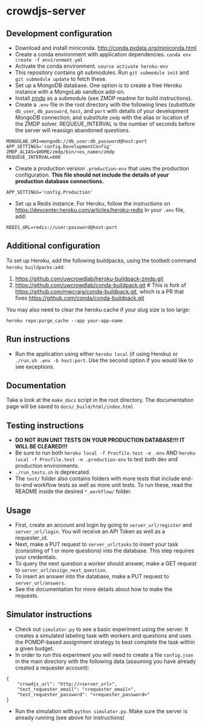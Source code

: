 crowdjs-server
==============

## Development configuration
- Download and install miniconda. http://conda.pydata.org/miniconda.html
- Create a conda environment with application dependencies. `conda env create -f environment.yml`
- Activate the conda environment. `source activate heroku-env`
- This repository contains git submodules. Run `git submodule init` and `git submodule update` to fetch these.
- Set up a MongoDB database. One option is to create a free Heroku instance with a MongoLab sandbox add-on.
- Install [zmdp](https://github.com/trey0/zmdp) as a submodule (see ZMDP readme for build instructions).
- Create a `.env` file in the root directory with the following lines (substitute `db_user`, `db_password`, `host`, and `port` with details of your development MongoDB connection; and substitute `zmdp` with the alias or location of the ZMDP solver. REQUEUE_INTERVAL is the number of seconds before the server will reassign abandoned questions.
```
MONGOLAB_URI=mongodb://db_user:db_password@host:port
APP_SETTINGS='config.DevelopmentConfig'
ZMDP_ALIAS=$HOME/zmdp/bin/<os_name>/zmdp
REQUEUE_INTERVAL=600
```
- Create a production version `.production-env` that uses the production configuration. **This file should not include the details of your production database connections.**
```
APP_SETTINGS='config.Production'
```
- Set up a Redis instance. For Heroku, follow the instructions on https://devcenter.heroku.com/articles/heroku-redis
In your `.env` file, add:
```
REDIS_URL=redis://user:password@host:port
```

## Additional configuration
To set up Heroku, add the following buildpacks, using the toolbelt command `heroku buildpacks:add`:

1. https://github.com/uwcrowdlab/heroku-buildpack-zmdp.git
2. https://github.com/uwcrowdlab/conda-buildpack.git  # This is fork of https://github.com/mwcraig/conda-buildpack.git, which is a PR that fixes https://github.com/conda/conda-buildpack.git

You may also need to clear the heroku cache if your slug size is too large:

`heroku repo:purge_cache --app your-app-name`

## Run instructions
- Run the application using either `heroku local` (if using Heroku) or `./run.sh .env -b host:port`. Use the second option if you would like to see exceptions. 

## Documentation
Take a look at the `make_docs` script in the root directory. The documentation page will be saved to `docs/_build/html/index.html`

## Testing instructions
- **DO NOT RUN UNIT TESTS ON YOUR PRODUCTION DATABASE!!! IT WILL BE CLEARED!!!**
- Be sure to run both `heroku local -f Procfile.test -e .env` AND `heroku local -f Procfile.test -e .production-env` to test both dev and production environments.
- `./run_tests.sh` is deprecated.
- The `test/` folder also contains folders with more tests that include end-to-end workflow tests as well as more unit tests. To run these, read the README inside the desired `*_workflow/` folder.

## Usage
- First, create an account and login by going to `server_url/register` and `server_url/login`. You will receive an API Token as well as a requester_id.
- Next, make a PUT request to `server_url/tasks` to insert your task (consisting of 1 or more questions) into the database. This step requires your credentials.
- To query the next question a worker should answer, make a GET request to `server_url/assign_next_question`.
- To insert an answer into the database, make a PUT request to `server_url/answers`.
- See the documentation for more details about how to make the requests.

## Simulator instructions
- Check out `simulator.py` to see a basic experiment using the server. It creates a simulated labeling task with workers and questions and uses the POMDP-based assignment strategy to best complete the task within a given budget.
- In order to run this experiment you will need to create a file `config.json` in the main directory with the following data (assuming you have already created a requester account):
```
{
    "crowdjs_url": "http://<server_url>",
    "test_requester_email": "<requester_email>",
    "test_requester_password": "<requester_password>"
}
```
- Run the simulation with `python simulator.py`. Make sure the server is already running (see above for instructions)

